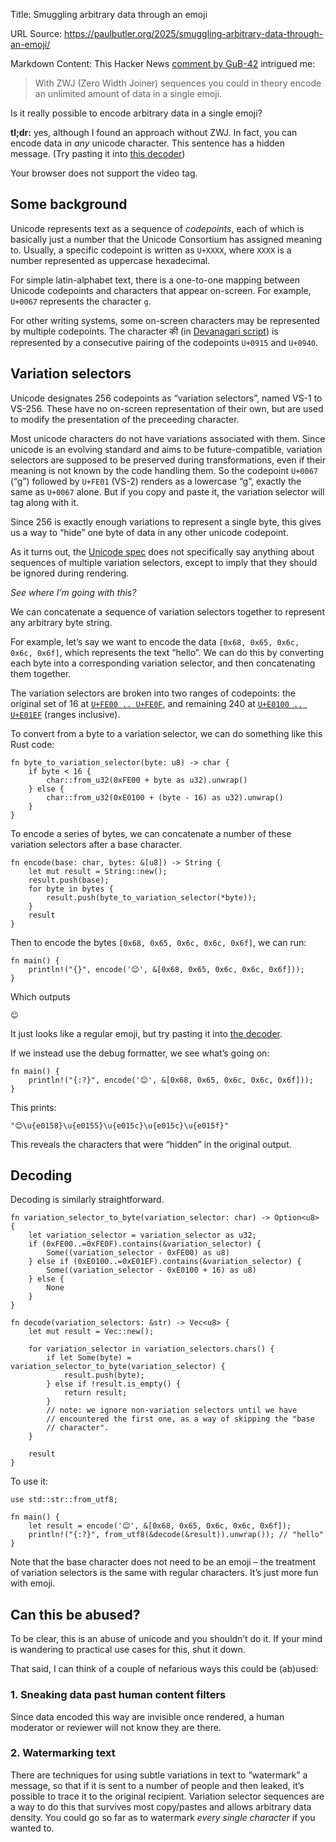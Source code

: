 Title: Smuggling arbitrary data through an emoji

URL Source: https://paulbutler.org/2025/smuggling-arbitrary-data-through-an-emoji/

Markdown Content:
This Hacker News [comment by GuB-42](https://news.ycombinator.com/item?id=42823876) intrigued me:

> With ZWJ (Zero Width Joiner) sequences you could in theory encode an unlimited amount of data in a single emoji.

Is it really possible to encode arbitrary data in a single emoji?

**tl;dr:** yes, although I found an approach without ZWJ. In fact, you can encode data in _any_ unicode character. This sentence has a hidden message󠅟󠅘󠄐󠅝󠅩󠄜󠄐󠅩󠅟󠅥󠄐󠅖󠅟󠅥󠅞󠅔󠄐󠅤󠅘󠅕󠄐󠅘󠅙󠅔󠅔󠅕󠅞󠄐󠅝󠅕󠅣󠅣󠅑󠅗󠅕󠄐󠅙󠅞󠄐󠅤󠅘󠅕󠄐󠅤󠅕󠅨󠅤󠄑. (Try pasting it into [this decoder](https://emoji.paulbutler.org/?mode=decode))

 Your browser does not support the video tag.

Some background
---------------

Unicode represents text as a sequence of _codepoints_, each of which is basically just a number that the Unicode Consortium has assigned meaning to. Usually, a specific codepoint is written as `U+XXXX`, where `XXXX` is a number represented as uppercase hexadecimal.

For simple latin-alphabet text, there is a one-to-one mapping between Unicode codepoints and characters that appear on-screen. For example, `U+0067` represents the character `g`.

For other writing systems, some on-screen characters may be represented by multiple codepoints. The character की (in [Devanagari script](https://en.wikipedia.org/wiki/Devanagari)) is represented by a consecutive pairing of the codepoints `U+0915` and `U+0940`.

Variation selectors
-------------------

Unicode designates 256 codepoints as “variation selectors”, named VS-1 to VS-256. These have no on-screen representation of their own, but are used to modify the presentation of the preceeding character.

Most unicode characters do not have variations associated with them. Since unicode is an evolving standard and aims to be future-compatible, variation selectors are supposed to be preserved during transformations, even if their meaning is not known by the code handling them. So the codepoint `U+0067` (“g”) followed by `U+FE01` (VS-2) renders as a lowercase “g”, exactly the same as `U+0067` alone. But if you copy and paste it, the variation selector will tag along with it.

Since 256 is exactly enough variations to represent a single byte, this gives us a way to “hide” one byte of data in any other unicode codepoint.

As it turns out, the [Unicode spec](https://www.unicode.org/versions/Unicode16.0.0/) does not specifically say anything about sequences of multiple variation selectors, except to imply that they should be ignored during rendering.

_See where I’m going with this?_

We can concatenate a sequence of variation selectors together to represent any arbitrary byte string.

For example, let’s say we want to encode the data `[0x68, 0x65, 0x6c, 0x6c, 0x6f]`, which represents the text “hello”. We can do this by converting each byte into a corresponding variation selector, and then concatenating them together.

The variation selectors are broken into two ranges of codepoints: the original set of 16 at [`U+FE00 .. U+FE0F`](https://unicode.org/charts/nameslist/n_FE00.html), and remaining 240 at [`U+E0100 .. U+E01EF`](https://unicode.org/charts/nameslist/n_E0100.html) (ranges inclusive).

To convert from a byte to a variation selector, we can do something like this Rust code:

```
fn byte_to_variation_selector(byte: u8) -> char {
    if byte < 16 {
        char::from_u32(0xFE00 + byte as u32).unwrap()
    } else {
        char::from_u32(0xE0100 + (byte - 16) as u32).unwrap()
    }
}
```

To encode a series of bytes, we can concatenate a number of these variation selectors after a base character.

```
fn encode(base: char, bytes: &[u8]) -> String {
    let mut result = String::new();
    result.push(base);
    for byte in bytes {
        result.push(byte_to_variation_selector(*byte));
    }
    result
}
```

Then to encode the bytes `[0x68, 0x65, 0x6c, 0x6c, 0x6f]`, we can run:

```
fn main() {
    println!("{}", encode('😊', &[0x68, 0x65, 0x6c, 0x6c, 0x6f]));
}
```

Which outputs

```
😊󠅘󠅕󠅜󠅜󠅟
```

It just looks like a regular emoji, but try pasting it into [the decoder](https://emoji.paulbutler.org/?mode=decode).

If we instead use the debug formatter, we see what’s going on:

```
fn main() {
    println!("{:?}", encode('😊', &[0x68, 0x65, 0x6c, 0x6c, 0x6f]));
}
```

This prints:

```
"😊\u{e0158}\u{e0155}\u{e015c}\u{e015c}\u{e015f}"
```

This reveals the characters that were “hidden” in the original output.

Decoding
--------

Decoding is similarly straightforward.

```
fn variation_selector_to_byte(variation_selector: char) -> Option<u8> {
    let variation_selector = variation_selector as u32;
    if (0xFE00..=0xFE0F).contains(&variation_selector) {
        Some((variation_selector - 0xFE00) as u8)
    } else if (0xE0100..=0xE01EF).contains(&variation_selector) {
        Some((variation_selector - 0xE0100 + 16) as u8)
    } else {
        None
    }
}

fn decode(variation_selectors: &str) -> Vec<u8> {
    let mut result = Vec::new();
    
    for variation_selector in variation_selectors.chars() {
        if let Some(byte) = variation_selector_to_byte(variation_selector) {
            result.push(byte);
        } else if !result.is_empty() {
            return result;
        }
        // note: we ignore non-variation selectors until we have
        // encountered the first one, as a way of skipping the "base
        // character".
    }

    result
}
```

To use it:

```
use std::str::from_utf8;

fn main() {
    let result = encode('😊', &[0x68, 0x65, 0x6c, 0x6c, 0x6f]);
    println!("{:?}", from_utf8(&decode(&result)).unwrap()); // "hello"
}
```

Note that the base character does not need to be an emoji – the treatment of variation selectors is the same with regular characters. It’s just more fun with emoji.

Can this be abused?
-------------------

To be clear, this is an abuse of unicode and you shouldn’t do it. If your mind is wandering to practical use cases for this, shut it down.

That said, I can think of a couple of nefarious ways this could be (ab)used:

### 1\. Sneaking data past human content filters

Since data encoded this way are invisible once rendered, a human moderator or reviewer will not know they are there.

### 2\. Watermarking text

There are techniques for using subtle variations in text to “watermark” a message, so that if it is sent to a number of people and then leaked, it’s possible to trace it to the original recipient. Variation selector sequences are a way to do this that survives most copy/pastes and allows arbitrary data density. You could go so far as to watermark _every single character_ if you wanted to.
